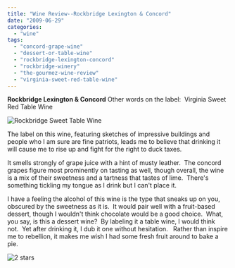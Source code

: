 ```yaml
---
title: "Wine Review--Rockbridge Lexington & Concord"
date: "2009-06-29"
categories:
  - "wine"
tags:
  - "concord-grape-wine"
  - "dessert-or-table-wine"
  - "rockbridge-lexington-concord"
  - "rockbridge-winery"
  - "the-gourmez-wine-review"
  - "virginia-sweet-red-table-wine"
---
```


**Rockbridge Lexington & Concord** Other words on the label:  Virginia Sweet Red Table Wine

![](http://www.rebeccagomezfarrell.com/gourmez/photos/Rockbridge.jpg "Rockbridge Sweet Table Wine")

The label on this wine, featuring sketches of impressive buildings and people who I am sure are fine patriots, leads me to believe that drinking it will cause me to rise up and fight for the right to duck taxes.

It smells strongly of grape juice with a hint of musty leather.  The concord grapes figure most prominently on tasting as well, though overall, the wine is a mix of their sweetness and a tartness that tastes of lime.  There's something tickling my tongue as I drink but I can't place it.

I have a feeling the alcohol of this wine is the type that sneaks up on you, obscured by the sweetness as it is.  It would pair well with a fruit-based dessert, though I wouldn't think chocolate would be a good choice.  What, you say, is this a dessert wine?  By labeling it a table wine, I would think not.  Yet after drinking it, I dub it one without hesitation.   Rather than inspire me to rebellion, it makes me wish I had some fresh fruit around to bake a pie.




<div class="caption">

![2 stars](http://www.rebeccagomezfarrell.com/wp-content/uploads/2009/02/rating_chicken11.gif "rating_chicken11")</div>

